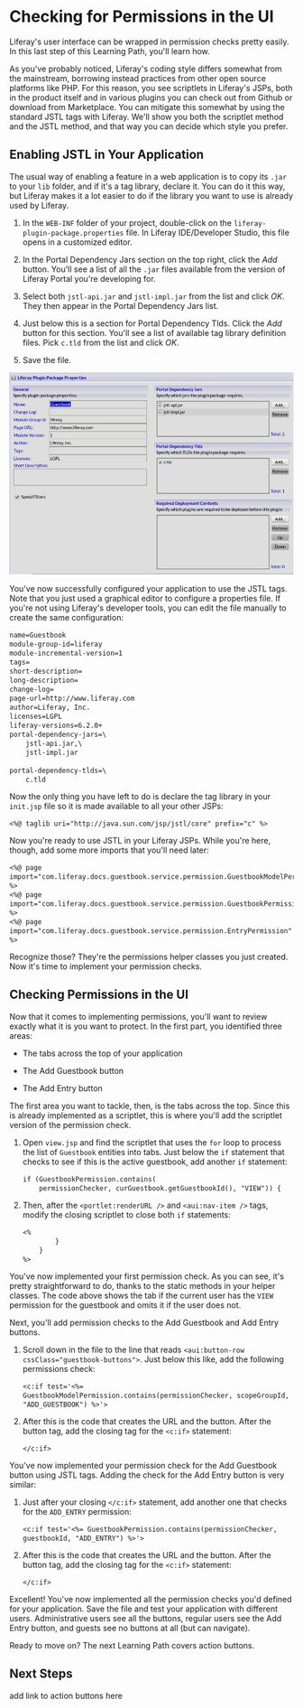 # Checking for Permissions in the UI

Liferay's user interface can be wrapped in permission checks pretty easily. In
this last step of this Learning Path, you'll learn how. 

As you've probably noticed, Liferay's coding style differs somewhat from the
mainstream, borrowing instead practices from other open source platforms like
PHP. For this reason, you see scriptlets in Liferay's JSPs, both in the product
itself and in various plugins you can check out from Github or download from
Marketplace. You can mitigate this somewhat by using the standard JSTL tags with
Liferay. We'll show you both the scriptlet method and the JSTL method, and that
way you can decide which style you prefer. 

## Enabling JSTL in Your Application

The usual way of enabling a feature in a web application is to copy its `.jar` to
your `lib` folder, and if it's a tag library, declare it. You can do it this
way, but Liferay makes it a lot easier to do if the library you want
to use is already used by Liferay. 

1.  In the `WEB-INF` folder of your project, double-click on the
    `liferay-plugin-package.properties` file. In Liferay IDE/Developer Studio,
    this file opens in a customized editor. 

2.  In the Portal Dependency Jars section on the top right, click the *Add*
    button. You'll see a list of all the `.jar` files available from the version
    of Liferay Portal you're developing for. 

3.  Select both `jstl-api.jar` and `jstl-impl.jar` from the list and click *OK*.
    They then appear in the Portal Dependency Jars list. 

4.  Just below this is a section for Portal Dependency Tlds. Click the *Add*
    button for this section. You'll see a list of available tag library definition
    files. Pick `c.tld` from the list and click *OK*. 

5.  Save the file. 

![Figure 1: The liferay-plugin-package.properties editor in Liferay IDE/Developer Studio makes it easy to configure new .jars and tag libraries in your applications](../../images/lds-liferay-plugin-package-properties.png)

You've now successfully configured your application to use the JSTL tags. Note
that you just used a graphical editor to configure a properties file. If you're
not using Liferay's developer tools, you can edit the file manually to create
the same configuration: 

    name=Guestbook
    module-group-id=liferay
    module-incremental-version=1
    tags=
    short-description=
    long-description=
    change-log=
    page-url=http://www.liferay.com
    author=Liferay, Inc.
    licenses=LGPL
    liferay-versions=6.2.0+
    portal-dependency-jars=\
        jstl-api.jar,\
        jstl-impl.jar

    portal-dependency-tlds=\
        c.tld

Now the only thing you have left to do is declare the tag library in your
`init.jsp` file so it is made available to all your other JSPs: 

    <%@ taglib uri="http://java.sun.com/jsp/jstl/core" prefix="c" %>

Now you're ready to use JSTL in your Liferay JSPs. While you're here, though,
add some more imports that you'll need later: 

    <%@ page import="com.liferay.docs.guestbook.service.permission.GuestbookModelPermission" %>
    <%@ page import="com.liferay.docs.guestbook.service.permission.GuestbookPermission" %>
    <%@ page import="com.liferay.docs.guestbook.service.permission.EntryPermission" %>

Recognize those? They're the permissions helper classes you just created. Now
it's time to implement your permission checks. 

## Checking Permissions in the UI

Now that it comes to implementing permissions, you'll want to review exactly
what it is you want to protect. In the first part, you identified three areas: 

- The tabs across the top of your application

- The Add Guestbook button

- The Add Entry button

The first area you want to tackle, then, is the tabs across the top. Since this
is already implemented as a scriptlet, this is where you'll add the scriptlet
version of the permission check. 

1.  Open `view.jsp` and find the scriptlet that uses the `for` loop to process
    the list of `Guestbook` entities into tabs. Just below the `if` statement
    that checks to see if this is the active guestbook, add another `if`
    statement: 

		if (GuestbookPermission.contains(
			permissionChecker, curGuestbook.getGuestbookId(), "VIEW")) {

2.  Then, after the `<portlet:renderURL />` and `<aui:nav-item />` tags, modify
    the closing scriptlet to close both `if` statements: 

        <%
                }
            }
        %>

You've now implemented your first permission check. As you can see, it's pretty
straightforward to do, thanks to the static methods in your helper classes. The
code above shows the tab if the current user has the `VIEW` permission for the
guestbook and omits it if the user does not. 

Next, you'll add permission checks to the Add Guestbook and Add Entry buttons. 

1.  Scroll down in the file to the line that reads `<aui:button-row
    cssClass="guestbook-buttons">`. Just below this like, add the following
    permissions check:

        <c:if test='<%= GuestbookModelPermission.contains(permissionChecker, scopeGroupId, "ADD_GUESTBOOK") %>'>

2.  After this is the code that creates the URL and the button. After the
    button tag, add the closing tag for the `<c:if>` statement: 

        </c:if>

You've now implemented your permission check for the Add Guestbook button using
JSTL tags. Adding the check for the Add Entry button is very similar: 

1.  Just after your closing `</c:if>` statement, add another one that checks for
    the `ADD_ENTRY` permission: 

        <c:if test='<%= GuestbookPermission.contains(permissionChecker, guestbookId, "ADD_ENTRY") %>'>

2.  After this is the code that creates the URL and the button. After the button
    tag, add the closing tag for the `<c:if>` statement: 

        </c:if>

Excellent! You've now implemented all the permission checks you'd defined for
your application. Save the file and test your application with different users.
Administrative users see all the buttons, regular users see the Add Entry
button, and guests see no buttons at all (but can navigate). 

Ready to move on? The next Learning Path covers action buttons. 

## Next Steps

add link to action buttons here

